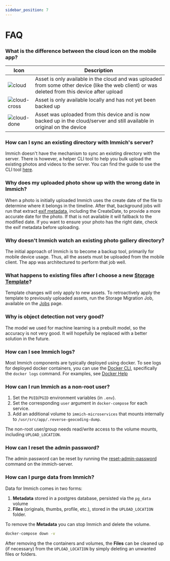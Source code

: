 ```yaml
---
sidebar_position: 7
---
```


# FAQ

### What is the difference between the cloud icon on the mobile app?

| Icon                               | Description                                                                                                                                     |
| ---------------------------------- | ----------------------------------------------------------------------------------------------------------------------------------------------- |
| ![cloud](/img/cloud.svg)           | Asset is only available in the cloud and was uploaded from some other device (like the web client) or was deleted from this device after upload |
| ![cloud-cross](/img/cloud-off.svg) | Asset is only available locally and has not yet been backed up                                                                                  |
| ![cloud-done](/img/cloud-done.svg) | Asset was uploaded from this device and is now backed up in the cloud/server and still available in original on the device                      |

### How can I sync an existing directory with Immich's server?

Immich doesn't have the mechanism to sync an existing directory with the server. There is however, a helper CLI tool to help you bulk upload the existing photos and videos to the server. You can find the guide to use the CLI tool [here](/docs/features/bulk-upload.md).

### Why does my uploaded photo show up with the wrong date in Immich?

When a photo is initially uploaded Immich uses the create date of the file to determine where it belongs in the timeline. After that, background jobs will run that extract [exif metadata](https://en.wikipedia.org/wiki/Exif), including the CreateDate, to provide a more accurate date for the photo. If that is not available it will fallback to the modified date. If you want to ensure your photo has the right date, check the exif metadata before uploading. 

### Why doesn't Immich watch an existing photo gallery directory?

The initial approach of Immich is to become a backup tool, primarily for mobile device usage. Thus, all the assets must be uploaded from the mobile client. The app was architectured to perform that job well.

### What happens to existing files after I choose a new [Storage Template](/docs/administration/storage-template.mdx)?

Template changes will only apply to new assets. To retroactively apply the template to previously uploaded assets, run the Storage Migration Job, available on the [Jobs](/docs/administration/jobs.md) page.

### Why is object detection not very good?

The model we used for machine learning is a prebuilt model, so the accuracy is not very good. It will hopefully be replaced with a better solution in the future.

### How can I see Immich logs?

Most Immich components are typically deployed using docker. To see logs for deployed docker containers, you can use the [Docker CLI](https://docs.docker.com/engine/reference/commandline/cli/), specifically the `docker logs` command. For examples, see [Docker Help](/docs/guides/docker-help.md)

### How can I run Immich as a non-root user?

1. Set the `PUID`/`PGID` environment variables (in `.env`).
2. Set the corresponding `user` argument in `docker-compose` for each service.
3. Add an additional volume to `immich-microservices` that mounts internally to `/usr/src/app/.reverse-geocoding-dump`.

The non-root user/group needs read/write access to the volume mounts, including `UPLOAD_LOCATION`.

### How can I reset the admin password?

The admin password can be reset by running the [reset-admin-password](/docs/administration/server-commands.md) command on the immich-server.

### How can I **purge** data from Immich?

Data for Immich comes in two forms:

1. **Metadata** stored in a postgres database, persisted via the `pg_data` volume
2. **Files** (originals, thumbs, profile, etc.), stored in the `UPLOAD_LOCATION` folder.

To remove the **Metadata** you can stop Immich and delete the volume.

```bash title="Remove Immich (containers and volumes)"
docker-compose down -v
```

After removing the the containers and volumes, the **Files** can be cleaned up (if necessary) from the `UPLOAD_LOCATION` by simply deleting an unwanted files or folders.
